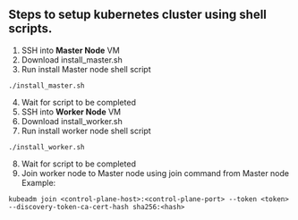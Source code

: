 ## Steps to setup kubernetes cluster using shell scripts.
1. SSH into **Master Node** VM 
2. Download install_master.sh
3. Run install Master node shell script 
```console
./install_master.sh
```
4. Wait for script to be completed
5. SSH into **Worker Node** VM
6. Download install_worker.sh
7. Run install worker node shell script
  ```console 
  ./install_worker.sh
  ```
8. Wait for script to be completed
9. Join worker node to Master node using join command from Master node 
Example: 
```console
kubeadm join <control-plane-host>:<control-plane-port> --token <token> --discovery-token-ca-cert-hash sha256:<hash>
```

